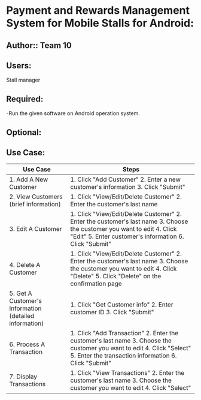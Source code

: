 # **Payment and Rewards Management System for Mobile Stalls for Android:**

**Author:**: Team 10
-------------

**Users:**
-------------
Stall manager


**Required:**
-------------
-Run the given software on Android operation system.  
 

**Optional:**
-------------


**Use Case:**
-------------
Use Case                 | Steps                               
-------------------------| ----------------------------------
1. Add A New Customer    | 1. Click "Add Customer"  2. Enter a new customer's information 3. Click "Submit"
2. View Customers (brief information)| 1. Click "View/Edit/Delete Customer"  2. Enter the customer's last name
3. Edit A Customer       | 1. Click "View/Edit/Delete Customer"  2. Enter the customer's last name 3. Choose the customer you want to edit 4. Click "Edit" 5. Enter customer's information 6. Click "Submit"
4. Delete A Customer      | 1. Click "View/Edit/Delete Customer"  2. Enter the customer's last name 3. Choose the customer you want to edit 4. Click "Delete" 5. Click "Delete" on the confirmation page
5. Get A Customer's Information (detailed information)| 1. Click "Get Customer info" 2. Enter customer ID 3. Click "Submit" 
6. Process A Transaction  | 1. Click "Add Transaction" 2. Enter the customer's last name 3. Choose the customer you want to edit 4. Click "Select" 5. Enter the transaction information 6. Click "Submit"
7. Display Transactions   |1. Click "View Transactions" 2. Enter the customer's last name 3. Choose the customer you want to edit 4. Click "Select"

